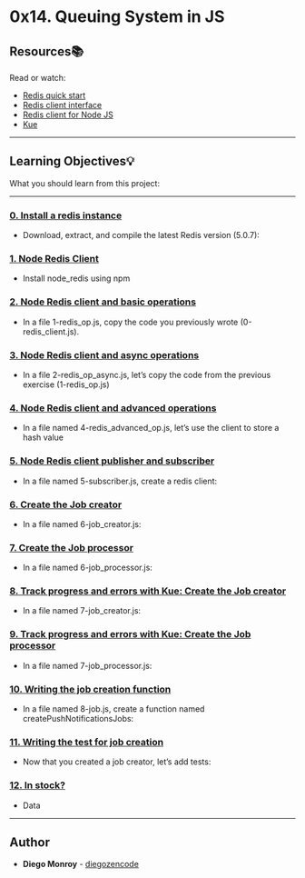 # 0x14. Queuing System in JS

## Resources:books:
Read or watch:
* [Redis quick start](https://intranet.hbtn.io/rltoken/wArd5Cb6jgiokbEAsWW5oQ)
* [Redis client interface](https://intranet.hbtn.io/rltoken/hx2d-fVxyDsT-JYE3mkEPQ)
* [Redis client for Node JS](https://intranet.hbtn.io/rltoken/5ldAhXaXTLc3iTkuNR5OQw)
* [Kue](https://intranet.hbtn.io/rltoken/vgeSMzQrzUCM0NQZ2wq9oA)

---
## Learning Objectives:bulb:
What you should learn from this project:

---

### [0. Install a redis instance](./README.md)
* Download, extract, and compile the latest Redis version (5.0.7):


### [1. Node Redis Client](./0-redis_client.js)
* Install node_redis using npm


### [2. Node Redis client and basic operations](./1-redis_op.js)
* In a file 1-redis_op.js, copy the code you previously wrote (0-redis_client.js). 


### [3. Node Redis client and async operations](./2-redis_op_async.js)
* In a file 2-redis_op_async.js, let’s copy the code from the previous exercise (1-redis_op.js)


### [4. Node Redis client and advanced operations](./4-redis_advanced_op.js)
* In a file named 4-redis_advanced_op.js, let’s use the client to store a hash value


### [5. Node Redis client publisher and subscriber](./5-subscriber.js)
* In a file named 5-subscriber.js, create a redis client:


### [6. Create the Job creator](./6-job_creator.js)
* In a file named 6-job_creator.js:


### [7. Create the Job processor](./6-job_processor.js)
* In a file named 6-job_processor.js:


### [8. Track progress and errors with Kue: Create the Job creator](./7-job_creator.js)
* In a file named 7-job_creator.js:


### [9. Track progress and errors with Kue: Create the Job processor](./7-job_processor.js)
* In a file named 7-job_processor.js:


### [10. Writing the job creation function](./8-job.js)
* In a file named 8-job.js, create a function named createPushNotificationsJobs:


### [11. Writing the test for job creation](./8-job.test.js)
* Now that you created a job creator, let’s add tests:


### [12. In stock?](./9-stock.js)
* Data

---

## Author
* **Diego Monroy** - [diegozencode](https://github.com/diegozencode)